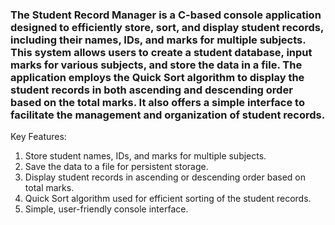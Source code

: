### The Student Record Manager is a C-based console application designed to efficiently store, sort, and display student records, including their names, IDs, and marks for multiple subjects. This system allows users to create a student database, input marks for various subjects, and store the data in a file. The application employs the Quick Sort algorithm to display the student records in both ascending and descending order based on the total marks. It also offers a simple interface to facilitate the management and organization of student records.

Key Features:

1. Store student names, IDs, and marks for multiple subjects.
2. Save the data to a file for persistent storage.
3. Display student records in ascending or descending order based on total marks.
4. Quick Sort algorithm used for efficient sorting of the student records.
5. Simple, user-friendly console interface.
